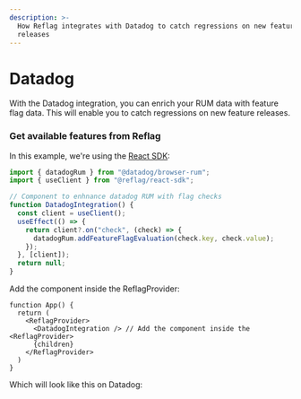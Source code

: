 ```yaml
---
description: >-
  How Reflag integrates with Datadog to catch regressions on new feature
  releases
---
```


# Datadog

With the Datadog integration, you can enrich your RUM data with feature flag data. This will enable you to catch regressions on new feature releases.

### Get available features from Reflag

In this example, we're using the [React SDK](../supported-languages/react-sdk/):

```javascript
import { datadogRum } from "@datadog/browser-rum";
import { useClient } from "@reflag/react-sdk";

// Component to enhnance datadog RUM with flag checks
function DatadogIntegration() {
  const client = useClient();
  useEffect(() => {
    return client?.on("check", (check) => {
      datadogRum.addFeatureFlagEvaluation(check.key, check.value);
    });
  }, [client]);
  return null;
}
```

Add the component inside the ReflagProvider:

```tsx
function App() {
  return (
    <ReflagProvider>
      <DatadogIntegration /> // Add the component inside the <ReflagProvider>
      {children}
    </ReflagProvider>
  )
}
```

Which will look like this on Datadog:

<figure><img src="../.gitbook/assets/feature-flag-list-rum-event.d9c1c876a34458edc70d1317efaec05b.png.avif" alt=""><figcaption></figcaption></figure>

<figure><img src="../.gitbook/assets/rum-explorer-session-feature-flag-search.435802460fd607608ad5155f029da57b.png.avif" alt=""><figcaption></figcaption></figure>

<figure><img src="../.gitbook/assets/rum-explorer-error-feature-flag-search.7b9f6c046db1de1c71d279c139f1508a.png.avif" alt=""><figcaption></figcaption></figure>
